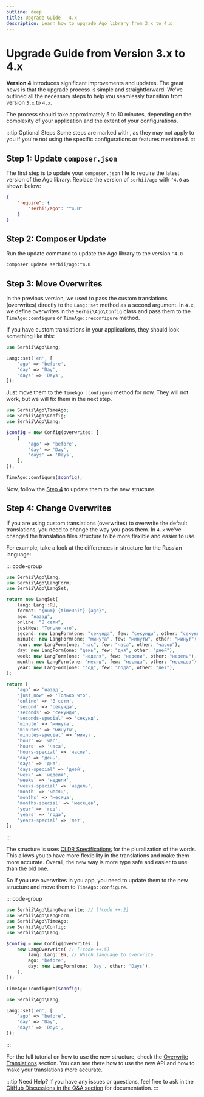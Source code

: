 ```yaml
---
outline: deep
title: Upgrade Guide - 4.x
description: Learn how to upgrade Ago library from 3.x to 4.x
---
```


# Upgrade Guide from Version 3.x to 4.x

**Version 4** introduces significant improvements and updates. The great news is that the upgrade process is simple and straightforward. We've outlined all the necessary steps to help you seamlessly transition from version `3.x` to `4.x`.

The process should take approximately 5 to 10 minutes, depending on the complexity of your application and the extent of your configurations.

:::tip Optional Steps
Some steps are marked with <Badge type="warning" text="optional" />, as they may not apply to you if you're not using the specific configurations or features mentioned.
:::

## Step 1: Update `composer.json`

The first step is to update your `composer.json` file to require the latest version of the Ago library. Replace the version of `serhii/ago` with `^4.0` as shown below:

```json
{
    "require": {
        "serhii/ago": "^4.0"
    }
}
```

## Step 2: Composer Update
Run the update command to update the Ago library to the version `^4.0`

```bash
composer update serhii/ago:^4.0
```

## Step 3: Move Overwrites <Badge type="warning" text="possible" />
In the previous version, we used to pass the custom translations (overwrites) directly to the `Lang::set` method as a second argument. In `4.x`, we define overwrites in the `Serhii\Ago\Config` class and pass them to the `TimeAgo::configure` or `TimeAgo::reconfigure` method.

If you have custom translations in your applications, they should look something like this:

```php
use Serhii\Ago\Lang;

Lang::set('en', [
    'ago' => 'before',
    'day' => 'Day',
    'days' => 'Days',
]);
```

Just move them to the `TimeAgo::configure` method for now. They will not work, but we will fix them in the next step.

```php
use Serhii\Ago\TimeAgo;
use Serhii\Ago\Config;
use Serhii\Ago\Lang;

$config = new Config(overwrites: [
    [
        'ago' => 'before',
        'day' => 'Day',
        'days' => 'Days',
    ],
]);

TimeAgo::configure($config);
```

Now, follow the [Step 4](#step-4-change-overwrites) to update them to the new structure.

## Step 4: Change Overwrites <Badge type="warning" text="possible" />
If you are using custom translations (overwrites) to overwrite the default translations, you need to change the way you pass them. In `4.x` we've changed the translation files structure to be more flexible and easier to use.

For example, take a look at the differences in structure for the Russian language:

::: code-group
```php [New structure]
use Serhii\Ago\Lang;
use Serhii\Ago\LangForm;
use Serhii\Ago\LangSet;

return new LangSet(
    lang: Lang::RU,
    format: "{num} {timeUnit} {ago}",
    ago: "назад",
    online: "В сети",
    justNow: "Только что",
    second: new LangForm(one: "секунда", few: "секунды", other: "секунд"),
    minute: new LangForm(one: "минута", few: "минуты", other: "минут"),
    hour: new LangForm(one: "час", few: "часа", other: "часов"),
    day: new LangForm(one: "день", few: "дня", other: "дней"),
    week: new LangForm(one: "неделя", few: "недели", other: "недель"),
    month: new LangForm(one: "месяц", few: "месяца", other: "месяцев"),
    year: new LangForm(one: "год", few: "года", other: "лет"),
);
```

```php [Old structure]
return [
    'ago' => 'назад',
    'just_now' => 'Только что',
    'online' => 'В сети',
    'second' => 'секунда',
    'seconds' => 'секунды',
    'seconds-special' => 'секунд',
    'minute' => 'минута',
    'minutes' => 'минуты',
    'minutes-special' => 'минут',
    'hour' => 'час',
    'hours' => 'часа',
    'hours-special' => 'часов',
    'day' => 'день',
    'days' => 'дня',
    'days-special' => 'дней',
    'week' => 'неделя',
    'weeks' => 'недели',
    'weeks-special' => 'недель',
    'month' => 'месяц',
    'months' => 'месяца',
    'months-special' => 'месяцев',
    'year' => 'год',
    'years' => 'года',
    'years-special' => 'лет',
];
```
:::

The structure is uses [CLDR Specifications](https://cldr.unicode.org/index/cldr-spec/plural-rules) for the pluralization of the words. This allows you to have more flexibility in the translations and make them more accurate. Overall, the new way is more type safe and easier to use than the old one.

So if you use overwrites in you app, you need to update them to the new structure and move them to `TimeAgo::configure`.

::: code-group
```php [New way]
use Serhii\Ago\LangOverwrite; // [!code ++:2]
use Serhii\Ago\LangForm;
use Serhii\Ago\TimeAgo;
use Serhii\Ago\Config;
use Serhii\Ago\Lang;

$config = new Config(overwrites: [
    new LangOverwrite( // [!code ++:5]
        lang: Lang::EN, // Which language to overwrite
        ago: 'before',
        day: new LangForm(one: 'Day', other: 'Days'),
    ),
]);

TimeAgo::configure($config);
```

```php [Old way]
use Serhii\Ago\Lang;

Lang::set('en', [
    'ago' => 'before',
    'day' => 'Day',
    'days' => 'Days',
]);
```
:::

For the full tutorial on how to use the new structure, check the [Overwrite Translations](/4.x/configurations.html#overwrite-translations) section. You can see there how to use the new API and how to make your translations more accurate.

:::tip Need Help?
If you have any issues or questions, feel free to ask in the [GitHub Discussions in the Q&A section](https://github.com/php-ago/php-ago.github.io/discussions/categories/q-a) for documentation.
:::